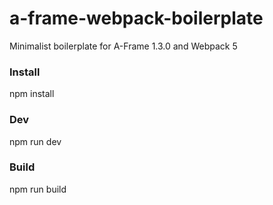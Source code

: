 # a-frame-webpack-boilerplate
Minimalist boilerplate for A-Frame 1.3.0 and Webpack 5

### Install
npm install

### Dev
npm run dev

### Build
npm run build

